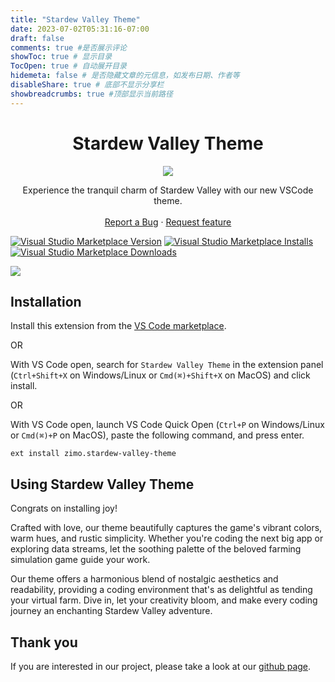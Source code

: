 ```yaml
---
title: "Stardew Valley Theme"
date: 2023-07-02T05:31:16-07:00
draft: false
comments: true #是否展示评论
showToc: true # 显示目录
TocOpen: true # 自动展开目录
hidemeta: false # 是否隐藏文章的元信息，如发布日期、作者等
disableShare: true # 底部不显示分享栏
showbreadcrumbs: true #顶部显示当前路径
---
```


<div align='center'>

# Stardew Valley Theme

![](stardew_valley_logo.png)
</div>    

<p align="center">
    Experience the tranquil charm of Stardew Valley with our new VSCode theme.
    <br>
    <br>
    <a href="https://github.com/zimo1412/stardew-valley-theme/issues/new?assignees=&labels=feature&template=bug_report.md&title=">Report a Bug</a>
    ·
    <a href="https://github.com/zimo1412/stardew-valley-theme/issues/new?assignees=&labels=feature&template=feature_request.md&title=">Request feature</a>
</p>

[![Visual Studio Marketplace Version](https://img.shields.io/visual-studio-marketplace/v/zimo.stardew-valley-theme?color=blue&logo=visual-studio)](https://marketplace.visualstudio.com/items?itemName=zimo.stardew-valley-theme&WT.mc_id=python-17801-anthonyshaw)
[![Visual Studio Marketplace Installs](https://img.shields.io/visual-studio-marketplace/i/zimo.stardew-valley-theme?logo=visualstudio)](https://marketplace.visualstudio.com/items?itemName=zimo.stardew-valley-theme&WT.mc_id=python-17801-anthonyshaw)
[![Visual Studio Marketplace Downloads](https://img.shields.io/visual-studio-marketplace/d/zimo.stardew-valley-theme?logo=visualstudio)](https://marketplace.visualstudio.com/items?itemName=zimo.stardew-valley-theme&WT.mc_id=python-17801-anthonyshaw)

![](stardew_valley_screenshot.png)

## Installation

Install this extension from the [VS Code marketplace](https://marketplace.visualstudio.com/items?itemName=zimo.stardew-valley-theme&WT.mc_id=python-17801-anthonyshaw).

OR

With VS Code open, search for `Stardew Valley Theme` in the extension panel (`Ctrl+Shift+X` on Windows/Linux or `Cmd(⌘)+Shift+X` on MacOS) and click install.

OR

With VS Code open, launch VS Code Quick Open (`Ctrl+P` on Windows/Linux or `Cmd(⌘)+P` on MacOS), paste the following command, and press enter.

`ext install zimo.stardew-valley-theme`

## Using Stardew Valley Theme

Congrats on installing joy! 

Crafted with love, our theme beautifully captures the game's vibrant colors, warm hues, and rustic simplicity. Whether you're coding the next big app or exploring data streams, let the soothing palette of the beloved farming simulation game guide your work. 

Our theme offers a harmonious blend of nostalgic aesthetics and readability, providing a coding environment that's as delightful as tending your virtual farm. Dive in, let your creativity bloom, and make every coding journey an enchanting Stardew Valley adventure.

## Thank you

If you are interested in our project, please take a look at our [github page](https://github.com/zimo1412/stardew-valley-theme).

